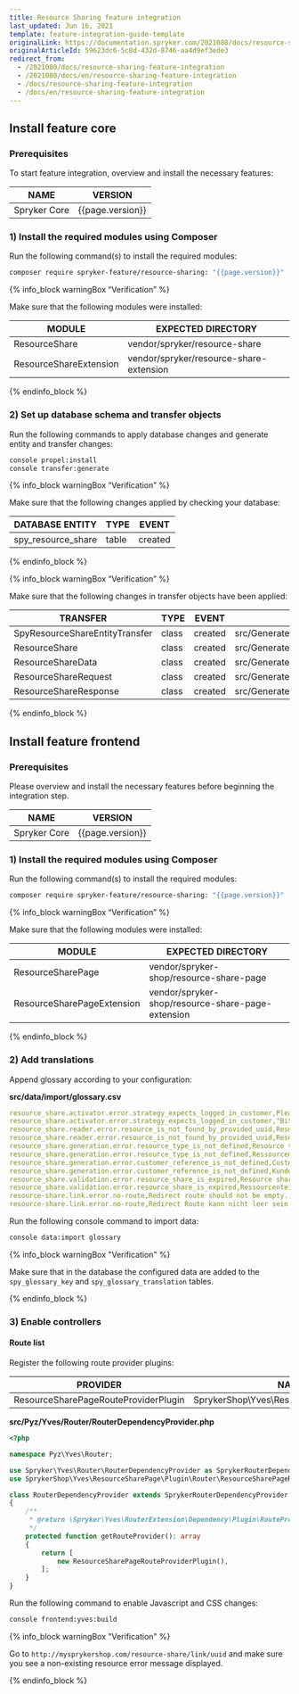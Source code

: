 ```yaml
---
title: Resource Sharing feature integration
last_updated: Jun 16, 2021
template: feature-integration-guide-template
originalLink: https://documentation.spryker.com/2021080/docs/resource-sharing-feature-integration
originalArticleId: 59623dc6-5c8d-432d-8746-aa4d9ef3ede3
redirect_from:
  - /2021080/docs/resource-sharing-feature-integration
  - /2021080/docs/en/resource-sharing-feature-integration
  - /docs/resource-sharing-feature-integration
  - /docs/en/resource-sharing-feature-integration
---
```


## Install feature core

### Prerequisites
To start feature integration, overview and install the necessary features:

| NAME | VERSION |
| --- | --- |
| Spryker Core | {{page.version}} |

### 1) Install the required modules using Composer

Run the following command(s) to install the required modules:

```bash
composer require spryker-feature/resource-sharing: "{{page.version}}" --update-with-dependencies
```

{% info_block warningBox “Verification” %}

Make sure that the following modules were installed:

| MODULE | EXPECTED DIRECTORY |
| --- | --- |
| ResourceShare | vendor/spryker/resource-share |
| ResourceShareExtension | vendor/spryker/resource-share-extension |

{% endinfo_block %}

### 2) Set up database schema and transfer objects

Run the following commands to apply database changes and generate entity and transfer changes:

```bash
console propel:install
console transfer:generate
```

{% info_block warningBox “Verification” %}

Make sure that the following changes applied by checking your database:

| DATABASE ENTITY | TYPE | EVENT |
| --- | --- | --- |
| spy_resource_share | table | created |

{% endinfo_block %}

{% info_block warningBox “Verification” %}

Make sure that the following changes in transfer objects have been applied:

| TRANSFER | TYPE | EVENT | PATH |
| --- | --- | --- | --- |
| SpyResourceShareEntityTransfer | class | created | src/Generated/Shared/Transfer/SpyResourceShareEntityTransfer |
| ResourceShare | class | created | src/Generated/Shared/Transfer/ResourceShareTransfer |
| ResourceShareData | class | created | src/Generated/Shared/Transfer/ResourceShareDataTransfer |
| ResourceShareRequest | class | created | src/Generated/Shared/Transfer/ResourceShareRequestTransfer |
| ResourceShareResponse | class | created | src/Generated/Shared/Transfer/ResourceShareResponseTransfer |

{% endinfo_block %}

## Install feature frontend

### Prerequisites

Please overview and install the necessary features before beginning the integration step.

| NAME | VERSION |
| --- | --- |
| Spryker Core | {{page.version}} |

### 1) Install the required modules using Composer

Run the following command(s) to install the required modules:

```bash
composer require spryker-feature/resource-sharing: "{{page.version}}" --update-with-dependencies
```

{% info_block warningBox “Verification” %}

Make sure that the following modules were installed:

| MODULE | EXPECTED DIRECTORY |
| --- | --- |
| ResourceSharePage | vendor/spryker-shop/resource-share-page |
| ResourceSharePageExtension | vendor/spryker-shop/resource-share-page-extension |

{% endinfo_block %}

### 2) Add translations

Append glossary according to your configuration:

**src/data/import/glossary.csv**

```yaml
resource_share.activator.error.strategy_expects_logged_in_customer,Please login to access requested shared resource.,en_US
resource_share.activator.error.strategy_expects_logged_in_customer,"Bitte anmelden, um Zugand zu der angeforderten Ressource zu erhalten.",de_DE
resource_share.reader.error.resource_is_not_found_by_provided_uuid,Resource is not found by provided UUID.,en_US
resource_share.reader.error.resource_is_not_found_by_provided_uuid,Resource wurde nicht bei dem angegebenen UUID gefunden.,de_DE
resource_share.generation.error.resource_type_is_not_defined,Resource type is not defined.,en_US
resource_share.generation.error.resource_type_is_not_defined,Ressourcentyp wurde nicht definiert.,de_DE
resource_share.generation.error.customer_reference_is_not_defined,Customer reference is not defined.,en_US
resource_share.generation.error.customer_reference_is_not_defined,Kundenreferenz wurde nicht definiert.,de_DE
resource_share.validation.error.resource_share_is_expired,Resource share is expired.,en_US
resource_share.validation.error.resource_share_is_expired,Ressourcenteilung ist abgelaufen.,de_DE
resource-share.link.error.no-route,Redirect route should not be empty.,en_US
resource-share.link.error.no-route,Redirect Route kann nicht leer sein.,de_DE
```

Run the following console command to import data:

```bash
console data:import glossary
```

{% info_block warningBox "Verification" %}

Make sure that in the database the configured data are added to the `spy_glossary_key` and `spy_glossary_translation` tables.

{% endinfo_block %}

### 3) Enable controllers

#### Route list

Register the following route provider plugins:

| PROVIDER | NAMESPACE |
| --- | --- |
| ResourceSharePageRouteProviderPlugin | SprykerShop\Yves\ResourceSharePage\Plugin\Router |


**src/Pyz/Yves/Router/RouterDependencyProvider.php**

```php
<?php

namespace Pyz\Yves\Router;

use Spryker\Yves\Router\RouterDependencyProvider as SprykerRouterDependencyProvider;
use SprykerShop\Yves\ResourceSharePage\Plugin\Router\ResourceSharePageRouteProviderPlugin;

class RouterDependencyProvider extends SprykerRouterDependencyProvider
{
    /**
     * @return \Spryker\Yves\RouterExtension\Dependency\Plugin\RouteProviderPluginInterface[]
     */
    protected function getRouteProvider(): array
    {
        return [
            new ResourceSharePageRouteProviderPlugin(),
        ];
    }
}
```

Run the following command to enable Javascript and CSS changes:

```bash
console frontend:yves:build
```

{% info_block warningBox "Verification" %}

Go to `http://mysprykershop.com/resource-share/link/uuid` and make sure you see a non-existing resource error message displayed.

{% endinfo_block %}
